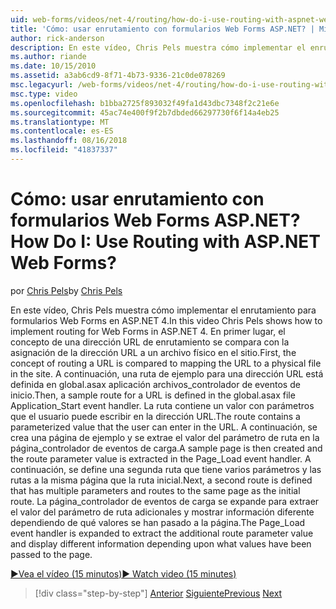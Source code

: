 ```yaml
---
uid: web-forms/videos/net-4/routing/how-do-i-use-routing-with-aspnet-web-forms
title: 'Cómo: usar enrutamiento con formularios Web Forms ASP.NET? | Microsoft Docs'
author: rick-anderson
description: En este vídeo, Chris Pels muestra cómo implementar el enrutamiento para formularios Web Forms en ASP.NET 4. En primer lugar, se compara el concepto de una dirección URL de enrutamiento para asignar la dirección URL a una p...
ms.author: riande
ms.date: 10/15/2010
ms.assetid: a3ab6cd9-8f71-4b73-9336-21c0de078269
msc.legacyurl: /web-forms/videos/net-4/routing/how-do-i-use-routing-with-aspnet-web-forms
msc.type: video
ms.openlocfilehash: b1bba2725f893032f49fa1d43dbc7348f2c21e6e
ms.sourcegitcommit: 45ac74e400f9f2b7dbded66297730f6f14a4eb25
ms.translationtype: MT
ms.contentlocale: es-ES
ms.lasthandoff: 08/16/2018
ms.locfileid: "41837337"
---
```

<a name="how-do-i-use-routing-with-aspnet-web-forms"></a><span data-ttu-id="eaa06-105">Cómo: usar enrutamiento con formularios Web Forms ASP.NET?</span><span class="sxs-lookup"><span data-stu-id="eaa06-105">How Do I: Use Routing with ASP.NET Web Forms?</span></span>
====================
<span data-ttu-id="eaa06-106">por [Chris Pels](https://twitter.com/chrispels)</span><span class="sxs-lookup"><span data-stu-id="eaa06-106">by [Chris Pels](https://twitter.com/chrispels)</span></span>

<span data-ttu-id="eaa06-107">En este vídeo, Chris Pels muestra cómo implementar el enrutamiento para formularios Web Forms en ASP.NET 4.</span><span class="sxs-lookup"><span data-stu-id="eaa06-107">In this video Chris Pels shows how to implement routing for Web Forms in ASP.NET 4.</span></span> <span data-ttu-id="eaa06-108">En primer lugar, el concepto de una dirección URL de enrutamiento se compara con la asignación de la dirección URL a un archivo físico en el sitio.</span><span class="sxs-lookup"><span data-stu-id="eaa06-108">First, the concept of routing a URL is compared to mapping the URL to a physical file in the site.</span></span> <span data-ttu-id="eaa06-109">A continuación, una ruta de ejemplo para una dirección URL está definida en global.asax aplicación archivos\_controlador de eventos de inicio.</span><span class="sxs-lookup"><span data-stu-id="eaa06-109">Then, a sample route for a URL is defined in the global.asax file Application\_Start event handler.</span></span> <span data-ttu-id="eaa06-110">La ruta contiene un valor con parámetros que el usuario puede escribir en la dirección URL.</span><span class="sxs-lookup"><span data-stu-id="eaa06-110">The route contains a parameterized value that the user can enter in the URL.</span></span> <span data-ttu-id="eaa06-111">A continuación, se crea una página de ejemplo y se extrae el valor del parámetro de ruta en la página\_controlador de eventos de carga.</span><span class="sxs-lookup"><span data-stu-id="eaa06-111">A sample page is then created and the route parameter value is extracted in the Page\_Load event handler.</span></span> <span data-ttu-id="eaa06-112">A continuación, se define una segunda ruta que tiene varios parámetros y las rutas a la misma página que la ruta inicial.</span><span class="sxs-lookup"><span data-stu-id="eaa06-112">Next, a second route is defined that has multiple parameters and routes to the same page as the initial route.</span></span> <span data-ttu-id="eaa06-113">La página\_controlador de eventos de carga se expande para extraer el valor del parámetro de ruta adicionales y mostrar información diferente dependiendo de qué valores se han pasado a la página.</span><span class="sxs-lookup"><span data-stu-id="eaa06-113">The Page\_Load event handler is expanded to extract the additional route parameter value and display different information depending upon what values have been passed to the page.</span></span>

[<span data-ttu-id="eaa06-114">&#9654;Vea el vídeo (15 minutos)</span><span class="sxs-lookup"><span data-stu-id="eaa06-114">&#9654; Watch video (15 minutes)</span></span>](https://channel9.msdn.com/Blogs/ASP-NET-Site-Videos/how-do-i-use-routing-with-aspnet-web-forms)

> [!div class="step-by-step"]
> <span data-ttu-id="eaa06-115">[Anterior](aspnet-4-quick-hit-outbound-webforms-routing.md)
> [Siguiente](how-do-i-work-with-urls-in-aspnet-routing.md)</span><span class="sxs-lookup"><span data-stu-id="eaa06-115">[Previous](aspnet-4-quick-hit-outbound-webforms-routing.md)
[Next](how-do-i-work-with-urls-in-aspnet-routing.md)</span></span>
